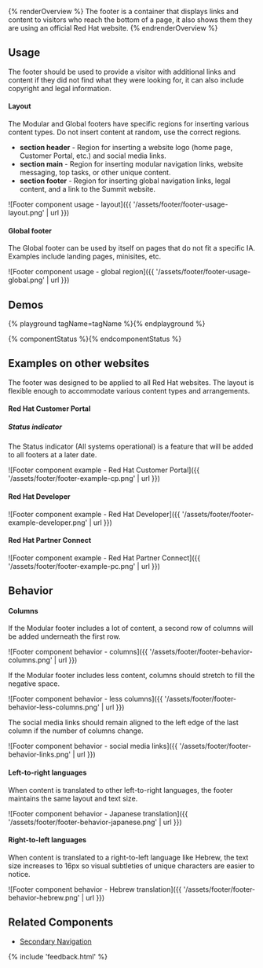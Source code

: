 {% renderOverview %}
The footer is a container that displays links and content to visitors who reach 
the bottom of a page, it also shows them they are using an official Red Hat 
website.
{% endrenderOverview %}

## Usage

The footer should be used to provide a visitor with additional links and content 
if they did not find what they were looking for, it can also include copyright 
and legal information.

#### Layout

The Modular and Global footers have specific regions for inserting various 
content types. Do not insert content at random, use the correct regions.

  
- **section header** - Region for inserting a website logo (home page, Customer 
  Portal, etc.) and social media links.
- **section main** - Region for inserting modular navigation links, website 
  messaging, top tasks, or other unique content.
- **section footer** - Region for inserting global navigation links, legal 
  content, and a link to the Summit website.

![Footer component usage - layout]({{ '/assets/footer/footer-usage-layout.png' | url }})

#### Global footer

The Global footer can be used by itself on pages that do not fit a specific 
IA. Examples include landing pages, minisites, etc.

![Footer component usage - global region]({{ '/assets/footer/footer-usage-global.png' | url }})

## Demos

{% playground tagName=tagName %}{% endplayground %}

{% componentStatus %}{% endcomponentStatus %}

## Examples on other websites

The footer was designed to be applied to all Red Hat websites. The layout is 
flexible enough to accommodate various content types and arrangements.

#### Red Hat Customer Portal

<rh-alert state="info">

<h5 slot="header">Status indicator</h5>

The Status indicator (All systems operational) is a feature that will be added to all footers at a later date.

</rh-alert>

![Footer component example - Red Hat Customer Portal]({{ '/assets/footer/footer-example-cp.png' | url }})

#### Red Hat Developer

![Footer component example - Red Hat Developer]({{ '/assets/footer/footer-example-developer.png' | url }})

#### Red Hat Partner Connect

![Footer component example - Red Hat Partner Connect]({{ '/assets/footer/footer-example-pc.png' | url }})

## Behavior

#### Columns

If the Modular footer includes a lot of content, a second row of columns will 
be added underneath the first row.

![Footer component behavior - columns]({{ '/assets/footer/footer-behavior-columns.png' | url }})

If the Modular footer includes less content, columns should stretch to fill 
the negative space.

![Footer component behavior - less columns]({{ '/assets/footer/footer-behavior-less-columns.png' | url }})

The social media links should remain aligned to the left edge of the last 
column if the number of columns change.

![Footer component behavior - social media links]({{ '/assets/footer/footer-behavior-links.png' | url }})

#### Left-to-right languages

When content is translated to other left-to-right languages, the footer 
maintains the same layout and text size.

![Footer component behavior - Japanese translation]({{ '/assets/footer/footer-behavior-japanese.png' | url }}) 

#### Right-to-left languages

When content is translated to a right-to-left language like Hebrew, the text 
size increases to 16px so visual subtleties of unique characters are easier to 
notice.

![Footer component behavior - Hebrew translation]({{ 
'/assets/footer/footer-behavior-hebrew.png' | url }})

<section class="component-footer">

<div>

## Related Components

- [Secondary Navigation](../secondary-nav)

</div>

<div>

{% include 'feedback.html' %}

</div>

</section>

